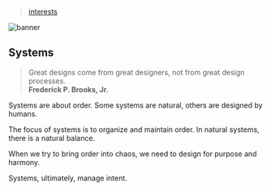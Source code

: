 > [interests](/profile/interests)

![banner](/profile/photos/banner.png)

## Systems

> Great designs come from great designers, not from great design processes.  
**Frederick P. Brooks, Jr.**

Systems are about order. Some systems are natural, others are designed by humans.

The focus of systems is to organize and maintain order.  In natural systems, there is a natural balance.

When we try to bring order into chaos, we need to design for purpose and harmony.

Systems, ultimately, manage intent.
